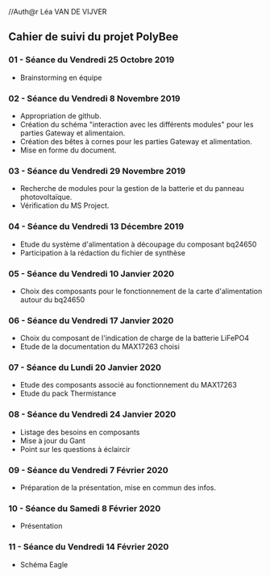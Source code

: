 //Auth@r Léa VAN DE VIJVER


<h2> Cahier de suivi du projet PolyBee </h2>
<h3>01 - Séance du Vendredi 25 Octobre 2019 </h3>

- Brainstorming en équipe

<h3>02 - Séance du Vendredi 8 Novembre 2019 </h3>

- Appropriation de github.
- Création du schéma "interaction avec les différents modules" pour les parties Gateway et alimentaion.
- Création des bêtes à cornes pour les parties Gateway et alimentation.
- Mise en forme du document.

<h3>03 - Séance du Vendredi 29 Novembre 2019 </h3>

- Recherche de modules pour la gestion de la batterie et du panneau photovoltaïque.
- Vérification du MS Project.

<h3>04 - Séance du Vendredi 13 Décembre 2019 </h3>

- Etude du système d'alimentation à découpage du composant bq24650
- Participation à la rédaction du fichier de synthèse

<h3>05 - Séance du Vendredi 10 Janvier 2020 </h3>

- Choix des composants pour le fonctionnement de la carte d'alimentation autour du bq24650

<h3>06 - Séance du Vendredi 17 Janvier 2020 </h3>

- Choix du composant de l'indication de charge de la batterie LiFePO4
- Etude de la documentation du MAX17263 choisi

<h3>07 - Séance du Lundi 20 Janvier 2020 </h3>

- Etude des composants associé au fonctionnement du MAX17263
- Etude du pack Thermistance

<h3>08 - Séance du Vendredi 24 Janvier 2020 </h3>

- Listage des besoins en composants
- Mise à jour du Gant
- Point sur les questions à éclaircir

<h3>09 - Séance du Vendredi 7 Février 2020 </h3>

- Préparation de la présentation, mise en commun des infos.

<h3>10 - Séance du Samedi 8 Février 2020 </h3>

- Présentation

<h3>11 - Séance du Vendredi 14 Février 2020 </h3>

- Schéma Eagle
